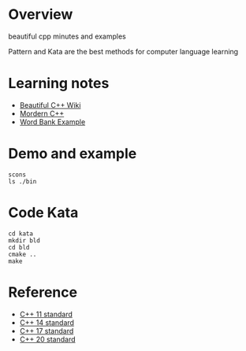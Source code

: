 # Overview

beautiful cpp minutes and examples

Pattern and Kata are the best methods for computer language learning

# Learning notes
* [Beautiful C++ Wiki](https://github.com/walterfan/beautiful_cpp/wiki)
* [Mordern C++](./note/modern_cpp.md)
* [Word Bank Example](./note/word_bank_note.md)


# Demo and example

```
scons
ls ./bin
```

# Code Kata

```
cd kata
mkdir bld
cd bld
cmake ..
make
```

# Reference
* [C++ 11 standard](./refer/cpp-11.pdf)
* [C++ 14 standard](./refer/cpp-14.pdf)
* [C++ 17 standard](./refer/cpp-17.pdf)
* [C++ 20 standard](./refer/cpp-20.pdf)

